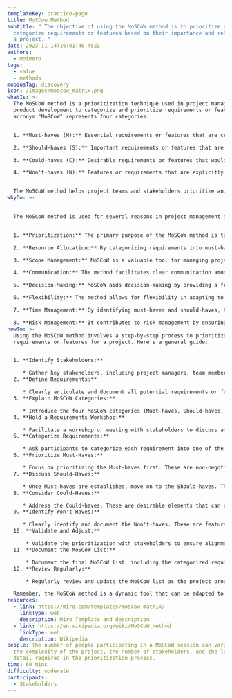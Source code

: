```yaml
---
templateKey: practice-page
title: MoSCow Method
subtitle: " The objective of using the MoSCoW method is to prioritize and
  categorize requirements or features based on their importance and relevance to
  a project. "
date: 2023-11-14T16:01:48.452Z
authors:
  - moimero
tags:
  - value
  - methods
mobiusTag: discovery
icon: /images/moscow_matrix.png
whatIs: >-
  The MoSCoW method is a prioritization technique used in project management and
  product development to categorize and prioritize requirements or features. The
  acronym "MoSCoW" represents four categories:


  1. **Must-haves (M):** Essential requirements or features that are critical to the success of the project. These are non-negotiable and must be delivered for the project to be considered a success.

  2. **Should-haves (S):** Important requirements or features that are not critical for the project's success but add significant value. These are prioritized after addressing must-haves.

  3. **Could-haves (C):** Desirable requirements or features that would be nice to have but are not critical. These are considered if there is time and resources available after addressing must-haves and should-haves.

  4. **Won't-haves (W):** Features or requirements that are explicitly out of scope for the current project. These are deferred to future phases or excluded entirely.


  The MoSCoW method helps project teams and stakeholders prioritize and communicate effectively about the relative importance of different project elements. It allows for a shared understanding of priorities and aids decision-making when it comes to resource allocation and scope management. The method encourages collaboration and flexibility in adapting to changing project requirements.
whyDo: >-
  

  The MoSCoW method is used for several reasons in project management and product development:


  1. **Prioritization:** The primary purpose of the MoSCoW method is to prioritize requirements or features based on their importance to the overall project or product. It helps stakeholders and team members understand what must be delivered first for the project to be successful.

  2. **Resource Allocation:** By categorizing requirements into must-haves, should-haves, could-haves, and won't-haves, the method assists in effective resource allocation. It helps teams focus on delivering the most critical elements within the available time and resources.

  3. **Scope Management:** MoSCoW is a valuable tool for managing project scope. It provides a structured approach to defining what is in scope (must-haves and should-haves) and what is out of scope (could-haves and won't-haves).

  4. **Communication:** The method facilitates clear communication among project stakeholders, including team members, managers, and clients. It ensures that everyone has a shared understanding of priorities and expectations.

  5. **Decision-Making:** MoSCoW aids decision-making by providing a framework for evaluating trade-offs between different requirements or features. It helps teams make informed decisions about where to allocate resources and effort.

  6. **Flexibility:** The method allows for flexibility in adapting to changing project requirements. As the project progresses, priorities may shift, and the MoSCoW method provides a mechanism for adjusting the focus based on evolving needs.

  7. **Time Management:** By identifying must-haves and should-haves, the MoSCoW method helps teams allocate time effectively to meet critical deadlines and milestones.

  8. **Risk Management:** It contributes to risk management by ensuring that essential features are addressed early in the project. This reduces the risk of critical elements being neglected or delayed.
howTo: >-
  Using the MoSCoW method involves a step-by-step process to prioritize
  requirements or features for a project. Here's a general guide:


  1. **Identify Stakeholders:**

     * Gather key stakeholders, including project managers, team members, and any relevant decision-makers.
  2. **Define Requirements:**

     * Clearly articulate and document all potential requirements or features for the project. These could be functionalities, features, or deliverables.
  3. **Explain MoSCoW Categories:**

     * Introduce the four MoSCoW categories (Must-haves, Should-haves, Could-haves, and Won't-haves) to the team. Explain the meaning and significance of each category.
  4. **Hold a Requirements Workshop:**

     * Facilitate a workshop or meeting with stakeholders to discuss and understand each requirement. Encourage open communication and ensure that everyone has a shared understanding of the project's goals.
  5. **Categorize Requirements:**

     * Ask participants to categorize each requirement into one of the MoSCoW categories based on its importance and criticality to the project's success.
  6. **Prioritize Must-Haves:**

     * Focus on prioritizing the Must-haves first. These are non-negotiable and represent the core elements necessary for project success.
  7. **Discuss Should-Haves:**

     * Once Must-haves are established, move on to the Should-haves. These are important elements that add significant value but are not critical for the project's success.
  8. **Consider Could-Haves:**

     * Address the Could-haves. These are desirable elements that can be considered if time and resources permit after addressing Must-haves and Should-haves.
  9. **Identify Won't-Haves:**

     * Clearly identify and document the Won't-haves. These are features explicitly out of scope for the current project.
  10. **Validate and Adjust:**

      * Validate the prioritization with stakeholders to ensure alignment. Be prepared to make adjustments based on feedback and changing project circumstances.
  11. **Document the MoSCoW List:**

      * Document the final MoSCoW list, including the categorized requirements and their priorities. This document serves as a reference throughout the project.
  12. **Review Regularly:**

      * Regularly review and update the MoSCoW list as the project progresses, priorities change, or new information becomes available.

  Remember, the MoSCoW method is a dynamic tool that can be adapted to the needs of your specific project. Regular communication and collaboration with stakeholders are crucial for its effectiveness.
resources:
  - link: https://miro.com/templates/moscow-matrix/
    linkType: web
    description: Miro Template and description
  - link: https://en.wikipedia.org/wiki/MoSCoW_method
    linkType: web
    description: Wikipedia
people: The number of people participating in a MoSCoW session can vary based on
  the complexity of the project, the number of stakeholders, and the level of
  detail required in the prioritization process.
time: 60 mins
difficulty: moderate
participants:
  - Stakeholders
---
```

